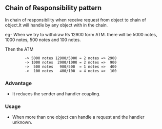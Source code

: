 
## Chain of Responsibility pattern

In chain of responsibility when receive request from object to chain of object.It will handle by any object with in the chain.

eg- When we try to withdraw Rs 12900 form ATM. there will be 5000 notes, 1000 notes, 500 notes and 100 notes.

Then the ATM 

             -> 5000 notes 12900/5000 = 2 notes => 2900
             -> 1000 notes  2900/1000 = 2 notes =>  900
             ->  500 notes   900/500  = 1 notes =>  400
             ->  100 notes   400/100  = 4 notes =>  100



### Advantage

* It reduces the sender and handler coupling.

### Usage

* When more than one object can handle a request and the handler unknown.

